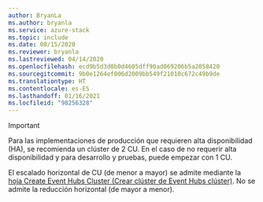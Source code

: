 ```yaml
---
author: BryanLa
ms.author: bryanla
ms.service: azure-stack
ms.topic: include
ms.date: 08/15/2020
ms.reviewer: bryanla
ms.lastreviewed: 04/14/2020
ms.openlocfilehash: ecd9b5d3d0b0d4605dff90ad069206b5a2058420
ms.sourcegitcommit: 9b0e1264ef006d2009bb549f21010c672c49b9de
ms.translationtype: HT
ms.contentlocale: es-ES
ms.lasthandoff: 01/16/2021
ms.locfileid: "98256328"
---
```

> [!IMPORTANT]
> Para las implementaciones de producción que requieren alta disponibilidad (HA), se recomienda un clúster de 2 CU. En el caso de no requerir alta disponibilidad y para desarrollo y pruebas, puede empezar con 1 CU.
>
> El escalado horizontal de CU (de menor a mayor) se admite mediante la [hoja Create Event Hubs Cluster (Crear clúster de Event Hubs clúster)](../user/event-hubs-quickstart-cluster-portal.md#create-an-event-hubs-cluster). No se admite la reducción horizontal (de mayor a menor).